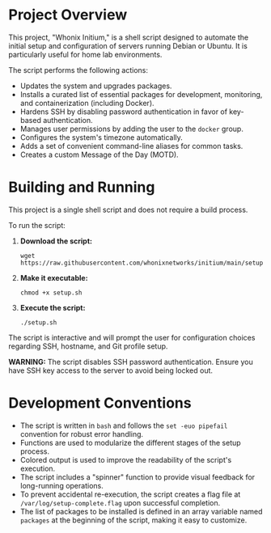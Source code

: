 # Project Overview

This project, "Whonix Initium," is a shell script designed to automate the initial setup and configuration of servers running Debian or Ubuntu. It is particularly useful for home lab environments.

The script performs the following actions:
- Updates the system and upgrades packages.
- Installs a curated list of essential packages for development, monitoring, and containerization (including Docker).
- Hardens SSH by disabling password authentication in favor of key-based authentication.
- Manages user permissions by adding the user to the `docker` group.
- Configures the system's timezone automatically.
- Adds a set of convenient command-line aliases for common tasks.
- Creates a custom Message of the Day (MOTD).

# Building and Running

This project is a single shell script and does not require a build process.

To run the script:

1.  **Download the script:**
    ```shell
    wget https://raw.githubusercontent.com/whonixnetworks/initium/main/setup.sh
    ```

2.  **Make it executable:**
    ```shell
    chmod +x setup.sh
    ```

3.  **Execute the script:**
    ```shell
    ./setup.sh
    ```

The script is interactive and will prompt the user for configuration choices regarding SSH, hostname, and Git profile setup.

**WARNING:** The script disables SSH password authentication. Ensure you have SSH key access to the server to avoid being locked out.

# Development Conventions

- The script is written in `bash` and follows the `set -euo pipefail` convention for robust error handling.
- Functions are used to modularize the different stages of the setup process.
- Colored output is used to improve the readability of the script's execution.
- The script includes a "spinner" function to provide visual feedback for long-running operations.
- To prevent accidental re-execution, the script creates a flag file at `/var/log/setup-complete.flag` upon successful completion.
- The list of packages to be installed is defined in an array variable named `packages` at the beginning of the script, making it easy to customize.
